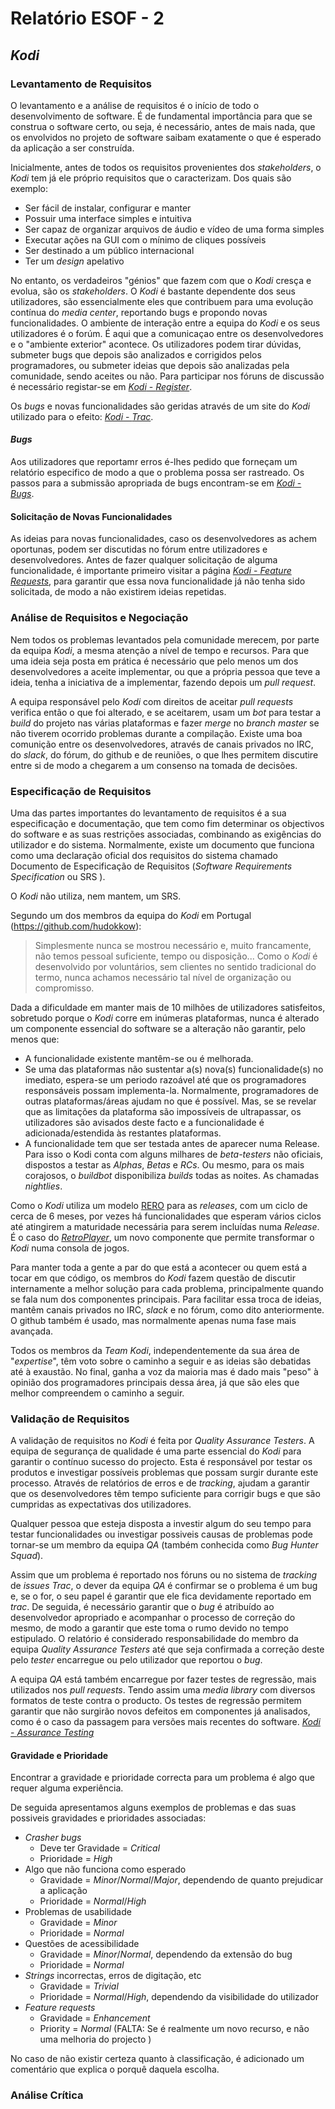 # Relatório ESOF - 2

## *Kodi*

### Levantamento de Requisitos

  O levantamento e a análise de requisitos é o início de todo o desenvolvimento de software. É de fundamental importância para que se construa o software certo, ou seja, é necessário, antes de mais nada, que os envolvidos no projeto de software saibam exatamente o que é esperado da aplicação a ser construída.

  Inicialmente, antes de todos os requisitos provenientes dos *stakeholders*, o *Kodi* tem já ele próprio requisitos que o caracterizam. Dos quais são exemplo:
  - Ser fácil de instalar, configurar e manter
  - Possuir uma interface simples e intuitiva
  - Ser capaz de organizar arquivos de áudio e vídeo de uma forma simples
  - Executar ações na GUI com o mínimo de cliques possíveis
  - Ser destinado a um público internacional
  - Ter um *design* apelativo

No entanto, os verdadeiros "génios" que fazem com que o *Kodi* cresça e evolua, são os *stakeholders*.
O *Kodi* é bastante dependente dos seus utilizadores, são essencialmente eles que contribuem para uma evolução contínua do *media center*, reportando bugs e propondo novas funcionalidades. O ambiente de interação entre a equipa do *Kodi* e os seus utilizadores é o forúm. É aqui que a comunicaçao entre os desenvolvedores e o "ambiente exterior" acontece. Os utilizadores podem tirar dúvidas, submeter bugs que depois são analizados e corrigidos pelos programadores, ou submeter ideias que depois são analizadas pela comunidade, sendo aceites ou não. Para participar nos fóruns de discussão é necessário registar-se em [*Kodi* - *Register*](http://forum.kodi.tv/member.php?action=register).

Os *bugs* e novas funcionalidades são geridas através de um site do *Kodi* utilizado para o efeito: [*Kodi* - *Trac*](http://trac.kodi.tv/).


#### *Bugs*

Aos utilizadores que reportamr erros é-lhes pedido que forneçam um relatório especifico de modo a que o problema possa ser rastreado.
Os passos para a submissão apropriada de bugs encontram-se em [*Kodi* - *Bugs*](http://kodi.wiki/view/HOW-TO:Submit_a_bug_report).

#### Solicitação de Novas Funcionalidades

As ideias para novas funcionalidades, caso os desenvolvedores as achem oportunas, podem ser discutidas no fórum entre utilizadores e desenvolvedores. Antes de fazer qualquer solicitação de alguma funcionalidade, é importante primeiro visitar a página [*Kodi* - *Feature Requests*](http://forum.kodi.tv/forumdisplay.php?fid=9), para garantir que essa nova funcionalidade já não tenha sido solicitada, de modo a não existirem ideias repetidas. 


### Análise de Requisitos e Negociação

Nem todos os problemas levantados pela comunidade merecem, por parte da equipa *Kodi*, a mesma atenção a nível de tempo e recursos. Para que uma ideia seja posta em prática é necessário que pelo menos um dos desenvolvedores a aceite implementar, ou que a própria pessoa que teve a ideia, tenha a iniciativa de a implementar, fazendo depois um *pull request*.

A equipa responsável pelo *Kodi* com direitos de aceitar *pull requests* verifica então o que foi alterado, e se aceitarem, usam um *bot* para testar a *build* do projeto nas várias plataformas e fazer *merge* no *branch master* se não tiverem ocorrido problemas durante a compilação. 
Existe uma boa comunição entre os desenvolvedores, através de canais privados no IRC, do *slack*, do fórum, do github e de reuniões, o que lhes permitem discutire entre si de modo a chegarem a um consenso na tomada de decisões.
 

### Especificação de Requisitos

Uma das partes importantes do levantamento de requisitos é a sua especificação e documentação, que tem como fim determinar os objectivos do software e as suas restrições associadas, combinando as exigências do utilizador e do sistema. Normalmente, existe um documento que funciona como uma declaração oficial dos requisitos do sistema chamado Documento de Especificação de Requisitos (*Software Requirements Specification* ou SRS ).

O *Kodi* não utiliza, nem mantem, um SRS.

Segundo um dos membros da equipa do *Kodi* em Portugal (https://github.com/hudokkow):
> Simplesmente nunca se mostrou necessário e, muito francamente, não temos pessoal suficiente, tempo ou disposição... Como o *Kodi* é desenvolvido por voluntários, sem clientes no sentido tradicional do termo, nunca achamos necessário tal nível de organização ou compromisso.

Dada a dificuldade em manter mais de 10 milhões de utilizadores satisfeitos, sobretudo porque o *Kodi* corre em inúmeras plataformas, nunca é alterado um componente essencial do software se a alteração não garantir, pelo menos que:
- A funcionalidade existente mantêm-se ou é melhorada.
- Se uma das plataformas não sustentar a(s) nova(s) funcionalidade(s) no imediato, espera-se um periodo razoável até que os programadores responsáveis possam implementa-la. Normalmente, programadores de outras plataformas/áreas ajudam no que é possível. Mas, se se revelar que as limitações da plataforma são impossíveis de ultrapassar, os utilizadores são avisados deste facto e a funcionalidade é adicionada/estendida às restantes plataformas.
- A funcionalidade tem que ser testada antes de aparecer numa Release. Para isso o Kodi conta com alguns milhares de *beta-testers* não oficiais, dispostos a testar as *Alphas*, *Betas* e *RCs*. Ou mesmo, para os mais corajosos, o *buildbot* disponibiliza *builds* todas as noites. As chamadas *nightlies*.

Como o *Kodi* utiliza um modelo [RERO](https://en.wikipedia.org/wiki/Release_early,_release_often) para as *releases*, com um ciclo de cerca de 6 meses, por vezes há funcionalidades que esperam vários ciclos até atingirem a maturidade necessária para serem incluídas numa *Release*. É o caso do [*RetroPlayer*](http://forum.kodi.tv/forumdisplay.php?fid=194), um novo componente que permite transformar o *Kodi* numa consola de jogos.

Para manter toda a gente a par do que está a acontecer ou quem está a tocar em que código, os membros do *Kodi* fazem questão de discutir internamente a melhor solução para cada problema, principalmente quando se fala num dos componentes principais. Para facilitar essa troca de ideias, mantêm canais privados no IRC, *slack* e no fórum, como dito anteriormente. O github também é usado, mas normalmente apenas numa fase mais avançada.

Todos os membros da *Team Kodi*, independentemente da sua área de "*expertise*", têm voto sobre o caminho a seguir e as ideias são debatidas até à exaustão. No final, ganha a voz da maioria mas é dado mais "peso" à opinião dos programadores principais dessa área, já que são eles que melhor compreendem o caminho a seguir.

### Validação de Requisitos

A validação de requisitos no *Kodi* é feita por *Quality Assurance Testers*. A equipa de segurança de qualidade é uma parte essencial do *Kodi* para garantir o contínuo sucesso do projecto. Esta é responsável por testar os produtos e investigar possíveis problemas que possam surgir durante este processo. Através de relatórios de erros e de *tracking*, ajudam a garantir que os desenvolvedores têm tempo suficiente para corrigir bugs e que são cumpridas as expectativas dos utilizadores.

Qualquer pessoa que esteja disposta a investir algum do seu tempo para testar funcionalidades ou investigar possiveis causas de problemas pode tornar-se um membro da equipa *QA* (também conhecida como *Bug Hunter Squad*). 

Assim que um problema é reportado nos fóruns ou no sistema de *tracking* de *issues Trac*, o dever da equipa *QA* é confirmar se o problema é um bug e, se o for, o seu papel é garantir que ele fica devidamente reportado em *trac*. De seguida, é necessário garantir que o *bug* é atribuído ao desenvolvedor apropriado e acompanhar o processo de correção do mesmo, de modo a garantir que este toma o rumo devido no tempo estipulado. O relatório é considerado responsabilidade do membro da equipa *Quality Assurance Testers* até que seja confirmada a correção deste pelo *tester* encarregue ou pelo utilizador que reportou o *bug*. 

A equipa *QA* está também encarregue por fazer testes de regressão, mais utilizados nos *pull requests*. Tendo assim uma *media library* com diversos formatos de teste contra o producto. Os testes de regressão permitem garantir que não surgirão novos defeitos em componentes já analisados, como é o caso da passagem para versões mais recentes do software.
[*Kodi* - *Assurance Testing*](http://kodi.wiki/view/HOW-TO:Help_with_quality_assurance_testing) 

#### Gravidade e Prioridade

Encontrar a gravidade e prioridade correcta para um problema é algo que requer alguma experiência.

De seguida apresentamos alguns exemplos de problemas e das suas possiveis gravidades e prioridades associadas:
  - *Crasher bugs*
    - Deve ter Gravidade = *Critical*
    - Prioridade = *High*
  - Algo que não funciona como esperado
    - Gravidade = *Minor*/*Normal*/*Major*, dependendo de quanto prejudicar a aplicação
    - Prioridade = *Normal*/*High*
  - Problemas de usabilidade
    - Gravidade = *Minor*
    - Prioridade = *Normal*
  - Questões de acessibilidade
    - Gravidade = *Minor*/*Normal*, dependendo da extensão do bug
    - Prioridade = *Normal*
  - *Strings* incorrectas, erros de digitação, etc
    - Gravidade = *Trivial*
    - Prioridade = *Normal*/*High*, dependendo da visibilidade do utilizador
  - *Feature requests*
    - Gravidade = *Enhancement*
    - Priority = *Normal*
   (FALTA: Se é realmente um novo recurso, e não uma melhoria do projecto )

No caso de não existir certeza quanto à classificação, é adicionado um comentário que explica o porquê daquela escolha.

### Análise Crítica
